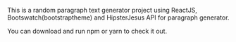 This is a random paragraph text generator project using ReactJS, Bootswatch(bootstraptheme) and HipsterJesus API for paragraph generator.

You can download and run npm or yarn to check it out.